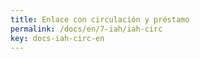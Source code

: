```yaml
---
title: Enlace con circulación y préstamo
permalink: /docs/en/7-iah/iah-circ
key: docs-iah-circ-en
---
```

